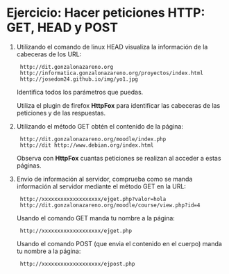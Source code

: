 # Ejercicio: Hacer peticiones HTTP: GET, HEAD y POST

1. Utilizando el comando de linux HEAD visualiza la información de la cabeceras de los URL:

	   	http://dit.gonzalonazareno.org
	    http://informatica.gonzalonazareno.org/proyectos/index.html
	    http://josedom24.github.io/img/yo1.jpg

	Identifica todos los parámetros que puedas.

	Utiliza el plugin de firefox **HttpFox** para identificar las cabeceras de las peticiones y de las respuestas.

2. Utilizando el método GET obtén el contenido de la página:

    	http://dit.gonzalonazareno.org/moodle/index.php
    	http://dit http://www.debian.org/index.html

	Observa con **HttpFox** cuantas peticiones se realizan al acceder a estas páginas.

3. Envío de información al servidor, comprueba como se manda información al servidor mediante el método GET en la URL:

    	http://xxxxxxxxxxxxxxxxxxx/ejget.php?valor=hola
    	http://dit.gonzalonazareno.org/moodle/course/view.php?id=4

	Usando el comando GET manda tu nombre a la página: 

    	http://xxxxxxxxxxxxxxxxxxx/ejget.php
        
	Usando el comando POST (que envia el contenido en el cuerpo) manda tu nombre a la página:

    	http://xxxxxxxxxxxxxxxxxxx/ejpost.php

